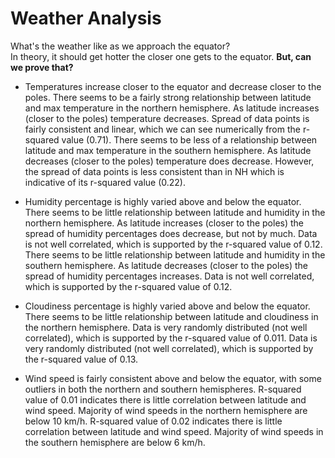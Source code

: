 # Weather Analysis

What's the weather like as we approach the equator? <br>
In theory, it should get hotter the closer one gets to the equator. **But, can we prove that?**

* Temperatures increase closer to the equator and decrease closer to the poles. There seems to be a fairly strong relationship between latitude and max temperature in the northern hemisphere. As latitude increases (closer to the poles) temperature decreases. Spread of data points is fairly consistent and linear, which we can see numerically from the r-squared value (0.71). There seems to be less of a relationship between latitude and max temperature in the southern hemisphere. As latitude decreases (closer to the poles) temperature does decrease. However, the spread of data points is less consistent than in NH which is indicative of its r-squared value (0.22).


* Humidity percentage is highly varied above and below the equator. There seems to be little relationship between latitude and humidity in the northern hemisphere. As latitude increases (closer to the poles) the spread of humidity percentages does decrease, but not by much. Data is not well correlated, which is supported by the r-squared value of 0.12. There seems to be little relationship between latitude and humidity in the southern hemisphere. As latitude decreases (closer to the poles) the spread of humidity percentages increases. Data is not well correlated, which is supported by the r-squared value of 0.12.

* Cloudiness percentage is highly varied above and below the equator. There seems to be little relationship between latitude and cloudiness in the northern hemisphere. Data is very randomly distributed (not well correlated), which is supported by the r-squared value of 0.011. Data is very randomly distributed (not well correlated), which is supported by the r-squared value of 0.13.


* Wind speed is fairly consistent above and below the equator, with some outliers in both the northern and southern hemispheres. R-squared value of 0.01 indicates there is little correlation between latitude and wind speed. Majority of wind speeds in the northern hemisphere are below 10 km/h. R-squared value of 0.02 indicates there is little correlation between latitude and wind speed. Majority of wind speeds in the southern hemisphere are below 6 km/h.

